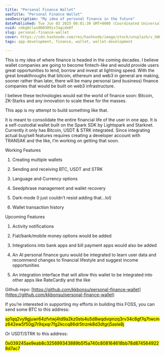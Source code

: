 ```yaml
---
title: "Personal Finance Wallet"
seoTitle: "Personal Finance Wallet"
seoDescription: "My idea of personal finance in the future"
datePublished: Tue Jun 03 2025 08:01:39 GMT+0000 (Coordinated Universal Time)
cuid: cmbg8clas000309jv7agcde0f
slug: personal-finance-wallet
cover: https://cdn.hashnode.com/res/hashnode/image/stock/unsplash/v_GWOjOujtQ/upload/ffab90d0118cc9e5ddf26015d143ec5e.jpeg
tags: app-development, finance, wallet, wallet-development

---
```


This is my idea of where finance is headed in the coming decades. I believe wallet companies are going to become fintech-like and would provide users great opportunities to lend, borrow and invest at lightning speed. With the great breakthroughs that bitcoin, ethereum and web3 in general are making, sooner rather than later, there will be many personal (and business) finance companies that would be built on web3 infrastructure.

I believe these technologies would eat the world of finance soon: Bitcoin, ZK-Starks and any innovation to scale these for the masses.

This app is my attempt to build something like that.

It is meant to consolidate the entire financial life of the user in one app. It is a self-custodial wallet built on the Spark SDK by Lightspark and Starknet. Currently it only has Bitcoin, USDT & STRK integrated. Since integrating actual buy/sell features requires creating a developer account with TRANSAK and the like, I’m working on getting that soon.

Working Features

1. Creating multiple wallets
    
2. Sending and receiving BTC, USDT and STRK
    
3. Language and Currency options
    
4. Seedphrase management and wallet recovery
    
5. Dark-mode (I just couldn’t resist adding that…lol)
    
6. Wallet transaction history
    

Upcoming Features

1. Activity notifications
    
2. Fiat/bank/mobile money options would be added
    
3. Integrations into bank apps and bill payment apps would also be added
    
4. An AI personal finance guru would be integrated to learn user data and recommend changes to financial lifestyle and suggest income opportunities
    
5. An integration interface that will allow this wallet to be integrated into other apps like RateCardly and the like
    

Github repo: [https://github.com/kkbonsu/personal-finance-wallet](https://github.com/kkbonsu/personal-finance-wallet)

If you’re interested in supporting my efforts in building this FOSS, you can send some BTC to this address:

<mark>sp1qq2vy9gjuwr64zfvtwj4td9a2kz0sts4u5d8wqdvqmzq3rv34c8gf7q7twcmz642ew5f50gj7r9sjxqr7fg2kccq86dr5trznk8d3dtgrj5asle8j</mark>

Or USDT/STRK to this address:

<mark>0x039245ae9eab8c325699343889b5f5a740c808164618bb78d8745649228d7ac7</mark>